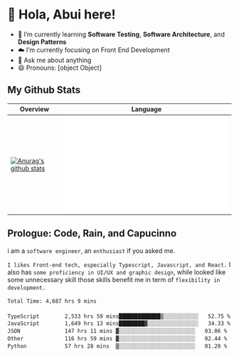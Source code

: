 # 👋 Hola, Abui here!

- 🌱 I’m currently learning **Software Testing**, **Software Architecture**, and **Design Patterns**
- ☁️ I’m currently focusing on Front End Development
- 💬 Ask me about anything
- 😄 Pronouns: [object Object]

## My Github Stats

| Overview | Language |
| --- | --- |
|[![Anurag's github stats](https://github-readme-stats.vercel.app/api?username=abui-am&count_private=true)](https://github.com/anuraghazra/github-readme-stats)|![Language](https://raw.githubusercontent.com/abui-am/stats/c6455f656dfce7acd3951e5ec5b25d72af0b2ee3/generated/languages.svg)|

## Prologue: Code, Rain, and Capucinno
i am a `software engineer`, an `enthusiast` if you asked me. 

`I likes Front-end tech, especially Typescript, Javascript, and React.` I also has `some proficiency in UI/UX and graphic design`, while looked like some unnecessary skill those skills benefit me in term of `flexibility in development.`


<!--START_SECTION:waka-->

```txt
Total Time: 4,687 hrs 9 mins

TypeScript        2,533 hrs 59 mins█████████████▒░░░░░░░░░░░   52.75 %
JavaScript        1,649 hrs 13 mins████████▓░░░░░░░░░░░░░░░░   34.33 %
JSON              147 hrs 11 mins ▓░░░░░░░░░░░░░░░░░░░░░░░░   03.06 %
Other             116 hrs 59 mins ▓░░░░░░░░░░░░░░░░░░░░░░░░   02.44 %
Python            57 hrs 28 mins  ▒░░░░░░░░░░░░░░░░░░░░░░░░   01.20 %
```

<!--END_SECTION:waka-->
